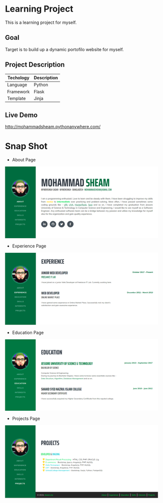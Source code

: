 # Learning Project

This is a learning project for myself.

## Goal

Target is to build up a dynamic portofilo website for myself.

## Project Description


| Techology | Description |
| ----------| ------------|
| Language  | Python      |
| Framework | Flask       |
| Template  | Jinja       |

## Live Demo
http://mohammadsheam.pythonanywhere.com/

# Snap Shot
- About Page
<img src="screenshots/about.png">

- Experience Page
<img src="screenshots/experience.png">

- Education Page
<img src="screenshots/education.png">

- Projects Page
<img src="screenshots/projects.png">
